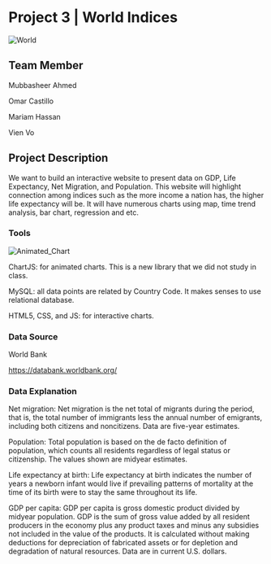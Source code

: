 # Project 3 | World Indices

![World](https://media.giphy.com/media/UOdoMz3baCENO/giphy.gif)

## Team Member

Mubbasheer Ahmed

Omar Castillo

Mariam Hassan

Vien Vo


## Project Description
We want to build an interactive website to present data on GDP, Life Expectancy, Net Migration, and Population.  This website will highlight connection among indices such as the more income a nation has, the higher life expectancy will be.  It will have numerous charts using map, time trend analysis, bar chart, regression and etc.

### Tools

![Animated_Chart](https://media.giphy.com/media/l46Cy1rHbQ92uuLXa/giphy.gif)

ChartJS:  for animated charts.  This is a new library that we did not study in class.

MySQL:  all data points are related by Country Code.  It makes senses to use relational database.

HTML5, CSS, and JS:  for interactive charts.

### Data Source

World Bank

https://databank.worldbank.org/

### Data Explanation

Net migration: Net migration is the net total of migrants during the period, that is, the total number of immigrants less the annual number of emigrants, including both citizens and noncitizens. Data are five-year estimates.

Population: Total population is based on the de facto definition of population, which counts all residents regardless of legal status or citizenship. The values shown are midyear estimates.

Life expectancy at birth: Life expectancy at birth indicates the number of years a newborn infant would live if prevailing patterns of mortality at the time of its birth were to stay the same throughout its life.

GDP per capita: GDP per capita is gross domestic product divided by midyear population. GDP is the sum of gross value added by all resident producers in the economy plus any product taxes and minus any subsidies not included in the value of the products. It is calculated without making deductions for depreciation of fabricated assets or for depletion and degradation of natural resources. Data are in current U.S. dollars.
